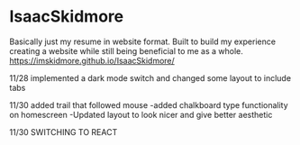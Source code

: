 # IsaacSkidmore
Basically just my resume in website format. Built to build my experience creating a website while still being beneficial to me as a whole.
https://imskidmore.github.io/IsaacSkidmore/

11/28 implemented a dark mode switch and changed some layout to include tabs

11/30 added trail that followed mouse
-added chalkboard type functionality on homescreen
-Updated layout to look nicer and give better aesthetic

11/30 SWITCHING TO REACT
